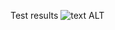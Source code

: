 Test results ![text ALT](https://github.com/Quentin55555/tp-r504/actions/workflows/pytest.yml/badge.svg)


